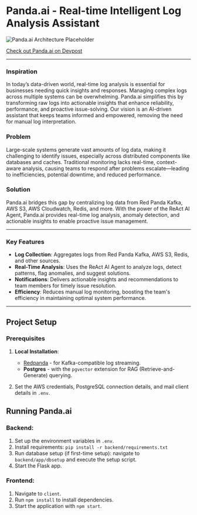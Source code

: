 # Panda.ai - Real-time Intelligent Log Analysis Assistant

![Panda.ai Architecture Placeholder](https://github.com/user-attachments/assets/8ff1026f-5045-440a-8e23-9e98b38699c8)

[Check out Panda.ai on Devpost](https://devpost.com/software/panda-ai)

---

### Inspiration
In today’s data-driven world, real-time log analysis is essential for businesses needing quick insights and responses. Managing complex logs across multiple systems can be overwhelming. Panda.ai simplifies this by transforming raw logs into actionable insights that enhance reliability, performance, and proactive issue-solving. Our vision is an AI-driven assistant that keeps teams informed and empowered, removing the need for manual log interpretation.

### Problem
Large-scale systems generate vast amounts of log data, making it challenging to identify issues, especially across distributed components like databases and caches. Traditional monitoring lacks real-time, context-aware analysis, causing teams to respond after problems escalate—leading to inefficiencies, potential downtime, and reduced performance.

### Solution
Panda.ai bridges this gap by centralizing log data from Red Panda Kafka, AWS S3, AWS Cloudwatch, Redis, and more. With the power of the ReAct AI Agent, Panda.ai provides real-time log analysis, anomaly detection, and actionable insights to enable proactive issue management.

---

### Key Features
- **Log Collection**: Aggregates logs from Red Panda Kafka, AWS S3, Redis, and other sources.
- **Real-Time Analysis**: Uses the ReAct AI Agent to analyze logs, detect patterns, flag anomalies, and suggest solutions.
- **Notifications**: Delivers actionable insights and recommendations to team members for timely issue resolution.
- **Efficiency**: Reduces manual log monitoring, boosting the team's efficiency in maintaining optimal system performance.

---

## Project Setup

### Prerequisites
1. **Local Installation**:
   - [Redpanda](https://vectorized.io/docs/quick-start/) - for Kafka-compatible log streaming.
   - **Postgres** - with the `pgvector` extension for RAG (Retrieve-and-Generate) querying.
   
2. Set the AWS credentials, PostgreSQL connection details, and mail client details  in `.env`.

## Running Panda.ai

### Backend:
1. Set up the environment variables in `.env`.
2. Install requirements: `pip install -r backend/requirements.txt`
3. Run database setup (if first-time setup): navigate to `backend/app/dbsetup` and execute the setup script.
4. Start the Flask app.

### Frontend:
1. Navigate to `client`.
2. Run `npm install` to install dependencies.
3. Start the application with `npm start`.
